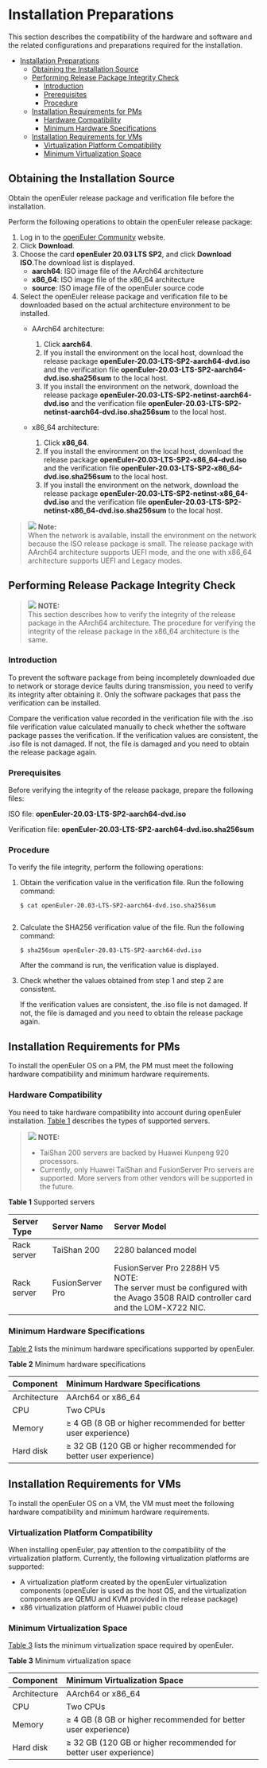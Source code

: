 # Installation Preparations

This section describes the compatibility of the hardware and software and the related configurations and preparations required for the installation.

<!-- TOC -->

- [Installation Preparations](#installation-preparations)
    - [Obtaining the Installation Source](#obtaining-the-installation-source)
    - [Performing Release Package Integrity Check](#performing-release-package-integrity-check)
        - [Introduction](#introduction)
        - [Prerequisites](#prerequisites)
        - [Procedure](#procedure)
    - [Installation Requirements for PMs](#installation-requirements-for-pms)
        - [Hardware Compatibility](#hardware-compatibility)
        - [Minimum Hardware Specifications](#minimum-hardware-specifications)
    - [Installation Requirements for VMs](#installation-requirements-for-vms)
        - [Virtualization Platform Compatibility](#virtualization-platform-compatibility)
        - [Minimum Virtualization Space](#minimum-virtualization-space)

<!-- /TOC -->

## Obtaining the Installation Source

Obtain the openEuler release package and verification file before the installation.

Perform the following operations to obtain the openEuler release package:

1.  Log in to the  [openEuler Community](https://openeuler.org/zh/)  website.
2.  Click  **Download**. 
3.  Choose the card **openEuler 20.03 LTS SP2**, and click **Download ISO**.The download list is displayed.
    -   **aarch64**: ISO image file of the AArch64 architecture
    -   **x86_64**: ISO image file of the x86_64 architecture
    -   **source**: ISO image file of the openEuler source code
4.  Select the openEuler release package and verification file to be downloaded based on the actual architecture environment to be installed.
    -   AArch64 architecture:
        1. Click **aarch64**.
        2. If you install the environment on the local host, download the release package **openEuler-20.03-LTS-SP2-aarch64-dvd.iso** and the verification file **openEuler-20.03-LTS-SP2-aarch64-dvd.iso.sha256sum** to the local host.
        3. If you install the environment on the network, download the release package **openEuler-20.03-LTS-SP2-netinst-aarch64-dvd.iso** and the verification file **openEuler-20.03-LTS-SP2-netinst-aarch64-dvd.iso.sha256sum** to the local host.

    -   x86_64 architecture:
        1. Click **x86_64**.
        2. If you install the environment on the local host, download the release package **openEuler-20.03-LTS-SP2-x86_64-dvd.iso** and the verification file **openEuler-20.03-LTS-SP2-x86_64-dvd.iso.sha256sum** to the local host.
        3. If you install the environment on the network, download the release package **openEuler-20.03-LTS-SP2-netinst-x86_64-dvd.iso** and the verification file **openEuler-20.03-LTS-SP2-netinst-x86_64-dvd.iso.sha256sum** to the local host.

>![](./public_sys-resources/icon-note.gif) **Note:**   
> When the network is available, install the environment on the network because the ISO release package is small.
> The release package with AArch64 architecture supports UEFI mode, and the one with x86_64 architecture supports UEFI and Legacy modes.

## Performing Release Package Integrity Check

>![](./public_sys-resources/icon-note.gif) **NOTE:**   
>This section describes how to verify the integrity of the release package in the AArch64 architecture. The procedure for verifying the integrity of the release package in the x86_64 architecture is the same.  

### Introduction

To prevent the software package from being incompletely downloaded due to network or storage device faults during transmission, you need to verify its integrity after obtaining it. Only the software packages that pass the verification can be installed.

Compare the verification value recorded in the verification file with the .iso file verification value calculated manually to check whether the software package passes the verification. If the verification values are consistent, the .iso file is not damaged. If not, the file is damaged and you need to obtain the release package again.

### Prerequisites

Before verifying the integrity of the release package, prepare the following files:

ISO file:  **openEuler-20.03-LTS-SP2-aarch64-dvd.iso**

Verification file:  **openEuler-20.03-LTS-SP2-aarch64-dvd.iso.sha256sum**

### Procedure

To verify the file integrity, perform the following operations:

1.  Obtain the verification value in the verification file. Run the following command:

    ```
    $ cat openEuler-20.03-LTS-SP2-aarch64-dvd.iso.sha256sum 
 
    ```

2.  Calculate the SHA256 verification value of the file. Run the following command:

    ```
    $ sha256sum openEuler-20.03-LTS-SP2-aarch64-dvd.iso
    ```

    After the command is run, the verification value is displayed.

3.  Check whether the values obtained from step 1 and step 2 are consistent.

    If the verification values are consistent, the .iso file is not damaged. If not, the file is damaged and you need to obtain the release package again.

## Installation Requirements for PMs

To install the openEuler OS on a PM, the PM must meet the following hardware compatibility and minimum hardware requirements.

### Hardware Compatibility

You need to take hardware compatibility into account during openEuler installation.  [Table 1](#table14948632047)  describes the types of supported servers.

>![](./public_sys-resources/icon-note.gif) **NOTE:**   
>
>-   TaiShan 200 servers are backed by Huawei Kunpeng 920 processors.  
>-   Currently, only Huawei TaiShan and FusionServer Pro servers are supported. More servers from other vendors will be supported in the future.  

**Table  1**  Supported servers<a name="table14948632047"></a>

|  Server Type   | Server Name  | Server Model  |
| :----  | :----  | :----  |
| Rack server | TaiShan 200 | 2280 balanced model |
| Rack server  | FusionServer Pro | FusionServer Pro 2288H V5<br>NOTE:<br>The server must be configured with the Avago 3508 RAID controller card and the LOM-X722 NIC.|

### Minimum Hardware Specifications

[Table 2](#tff48b99c9bf24b84bb602c53229e2541)  lists the minimum hardware specifications supported by openEuler.

**Table  2**  Minimum hardware specifications<a name="tff48b99c9bf24b84bb602c53229e2541"></a>

|  Component   | Minimum Hardware Specifications  |
|  :----  | :----  |
| Architecture  | AArch64 or x86_64 |
| CPU  | Two CPUs |
| Memory  | ≥ 4 GB (8 GB or higher recommended for better user experience) |
| Hard disk  | ≥ 32 GB (120 GB or higher recommended for better user experience) |

## Installation Requirements for VMs

To install the openEuler OS on a VM, the VM must meet the following hardware compatibility and minimum hardware requirements.

### Virtualization Platform Compatibility

When installing openEuler, pay attention to the compatibility of the virtualization platform. Currently, the following virtualization platforms are supported:

-   A virtualization platform created by the openEuler virtualization components (openEuler is used as the host OS, and the virtualization components are QEMU and KVM provided in the release package)
-   x86 virtualization platform of Huawei public cloud

### Minimum Virtualization Space

[Table 3](#tff48b99c9bf24b84bb602c53229e2541)  lists the minimum virtualization space required by openEuler.

**Table  3**  Minimum virtualization space<a name="tff48b99c9bf24b84bb602c53229e2541"></a>

|  Component   | Minimum Virtualization Space  |
|  :----  | :----  |
| Architecture  | AArch64 or x86_64 |
| CPU  | Two CPUs|
| Memory  | ≥ 4 GB (8 GB or higher recommended for better user experience) |
| Hard disk  | ≥ 32 GB (120 GB or higher recommended for better user experience) |




















